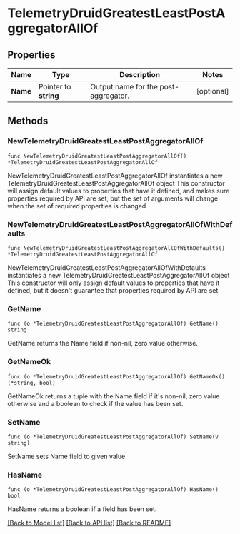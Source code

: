 # TelemetryDruidGreatestLeastPostAggregatorAllOf

## Properties

Name | Type | Description | Notes
------------ | ------------- | ------------- | -------------
**Name** | Pointer to **string** | Output name for the post-aggregator. | [optional] 

## Methods

### NewTelemetryDruidGreatestLeastPostAggregatorAllOf

`func NewTelemetryDruidGreatestLeastPostAggregatorAllOf() *TelemetryDruidGreatestLeastPostAggregatorAllOf`

NewTelemetryDruidGreatestLeastPostAggregatorAllOf instantiates a new TelemetryDruidGreatestLeastPostAggregatorAllOf object
This constructor will assign default values to properties that have it defined,
and makes sure properties required by API are set, but the set of arguments
will change when the set of required properties is changed

### NewTelemetryDruidGreatestLeastPostAggregatorAllOfWithDefaults

`func NewTelemetryDruidGreatestLeastPostAggregatorAllOfWithDefaults() *TelemetryDruidGreatestLeastPostAggregatorAllOf`

NewTelemetryDruidGreatestLeastPostAggregatorAllOfWithDefaults instantiates a new TelemetryDruidGreatestLeastPostAggregatorAllOf object
This constructor will only assign default values to properties that have it defined,
but it doesn't guarantee that properties required by API are set

### GetName

`func (o *TelemetryDruidGreatestLeastPostAggregatorAllOf) GetName() string`

GetName returns the Name field if non-nil, zero value otherwise.

### GetNameOk

`func (o *TelemetryDruidGreatestLeastPostAggregatorAllOf) GetNameOk() (*string, bool)`

GetNameOk returns a tuple with the Name field if it's non-nil, zero value otherwise
and a boolean to check if the value has been set.

### SetName

`func (o *TelemetryDruidGreatestLeastPostAggregatorAllOf) SetName(v string)`

SetName sets Name field to given value.

### HasName

`func (o *TelemetryDruidGreatestLeastPostAggregatorAllOf) HasName() bool`

HasName returns a boolean if a field has been set.


[[Back to Model list]](../README.md#documentation-for-models) [[Back to API list]](../README.md#documentation-for-api-endpoints) [[Back to README]](../README.md)



